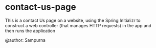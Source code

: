# contact-us-page
This is a contact Us page on a website, using the Spring Initializr to construct a web controller (that manages HTTP requests) in the app and then runs the application

@author: Sampurna
